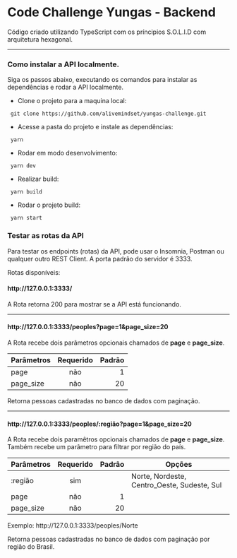 # Code Challenge Yungas - Backend

Código criado utilizando TypeScript com os príncipios S.O.L.I.D com arquitetura hexagonal.

---

<h3>Como instalar a API localmente.</h3>

Siga os passos abaixo, executando os comandos para instalar as dependências e rodar a API localmente.
<br>

- Clone o projeto para a maquina local:
<pre><code> git clone https://github.com/alivemindset/yungas-challenge.git </code></pre>

- Acesse a pasta do projeto e instale as dependências:
<pre><code> yarn </code></pre>

- Rodar em modo desenvolvimento:
<pre><code> yarn dev </code></pre>

- Realizar build:
<pre><code> yarn build </code></pre>

- Rodar o projeto build:
<pre><code> yarn start </code></pre>


<h3>Testar as rotas da API</h3>

Para testar os endpoints (rotas) da API, pode usar o Insomnia, Postman ou qualquer outro REST Client.
A porta padrão do servidor é 3333.

Rotas disponíveis:
 <h4>http://127.0.0.1:3333/</h4>
  <p>A Rota retorna 200 para mostrar se a API está funcionando.</p>
  
---
  
 <h4>http://127.0.0.1:3333/peoples?page=1&page_size=20</h4>
  <p>A Rota recebe dois parâmetros opcionais chamados de <b>page</b> e <b>page_size</b>.</p>
  
| Parâmetros | Requerido | Padrão  |
| ---------- |:---------:| -------:|
| page       | não       |   1     |
| page_size  | não       |   20    |

<p>Retorna pessoas cadastradas no banco de dados com paginação.</p>

---

 <h4>http://127.0.0.1:3333/peoples/:região?page=1&page_size=20</h4>
  <p>A Rota recebe dois paramêtros opcionais chamados de <b>page</b> e <b>page_size</b>. Também recebe um parâmetro para filtrar por região do país.</p>
  
| Parâmetros | Requerido | Padrão  | Opções |
| ---------- |:---------:| -------:| -------|
| :região    | sim       |         | Norte, Nordeste, Centro_Oeste, Sudeste, Sul |
| page       | não       |   1     | |
| page_size  | não       |   20    | |

<p>Exemplo: http://127.0.0.1:3333/peoples/Norte</p>
<p>Retorna pessoas cadastradas no banco de dados com paginação por região do Brasil.</p>
